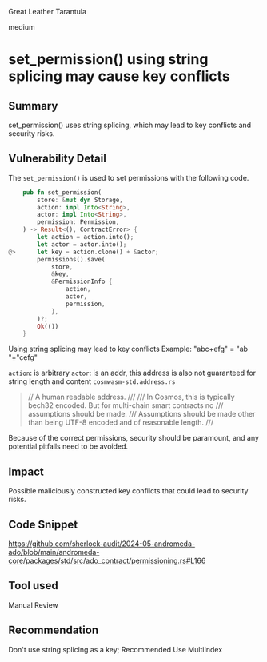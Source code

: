 Great Leather Tarantula

medium

# set_permission() using string splicing may cause key conflicts

## Summary
set_permission() uses string splicing, which may lead to key conflicts and security risks.
## Vulnerability Detail
The `set_permission()` is used to set permissions with the following code.
```rust
    pub fn set_permission(
        store: &mut dyn Storage,
        action: impl Into<String>,
        actor: impl Into<String>,
        permission: Permission,
    ) -> Result<(), ContractError> {
        let action = action.into();
        let actor = actor.into();
@>      let key = action.clone() + &actor;
        permissions().save(
            store,
            &key,
            &PermissionInfo {
                action,
                actor,
                permission,
            },
        )?;
        Ok(())
    }
```

Using string splicing may lead to key conflicts
Example: "abc+efg" = "ab "+"cefg"

`action`: is arbitrary
`actor`: is an addr, this address is also not guaranteed for string length and content
`cosmwasm-std.address.rs`
>// A human readable address.
///
/// In Cosmos, this is typically bech32 encoded. But for multi-chain smart contracts no /// assumptions should be made.
/// Assumptions should be made other than being UTF-8 encoded and of reasonable length.
///


Because of the correct permissions, security should be paramount, and any potential pitfalls need to be avoided.

## Impact

Possible maliciously constructed key conflicts that could lead to security risks.

## Code Snippet
https://github.com/sherlock-audit/2024-05-andromeda-ado/blob/main/andromeda-core/packages/std/src/ado_contract/permissioning.rs#L166
## Tool used

Manual Review

## Recommendation

Don't use string splicing as a key;  Recommended Use MultiIndex
